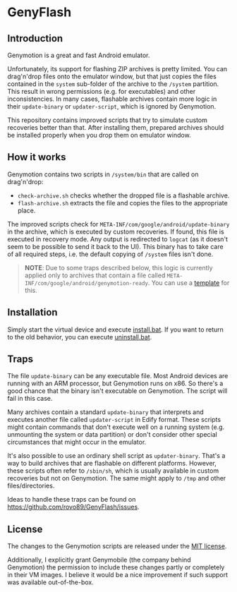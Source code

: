 # GenyFlash

## Introduction
Genymotion is a great and fast Android emulator.

Unfortunately, its support for flashing ZIP archives is pretty limited.
You can drag'n'drop files onto the emulator window, but that just copies the
files contained in the `system` sub-folder of the archive to the `/system`
partition. This result in wrong permissions (e.g. for executables) and other
inconsistencies. In many cases, flashable archives contain more logic in their
`update-binary` or `updater-script`, which is ignored by Genymotion.

This repository contains improved scripts that try to simulate custom recoveries
better than that. After installing them, prepared archives should be installed
properly when you drop them on emulator window.

## How it works
Genymotion contains two scripts in `/system/bin` that are called on drag'n'drop:
- `check-archive.sh` checks whether the dropped file is a flashable archive.
- `flash-archive.sh` extracts the file and copies the files to the appropriate place.

The improved scripts check for `META-INF/com/google/android/update-binary` in the
archive, which is executed by custom recoveries. If found, this file is executed
in recovery mode. Any output is redirected to `logcat` (as it doesn't seem to be
possible to send it back to the UI). This binary has to take care of all required
steps, i.e. the default copying of `/system` files isn't done.

> **NOTE**: Due to some traps described below, this logic is currently
applied only to archives that contain a file called
`META-INF/com/google/android/genymotion-ready`.
> You can use a [template](template/genymotion-ready) for this.

## Installation
Simply start the virtual device and execute [install.bat](install.bat).
If you want to return to the old behavior, you can execute [uninstall.bat](uninstall.bat).

## Traps
The file `update-binary` can be any executable file. Most Android devices are running
with an ARM processor, but Genymotion runs on x86. So there's a good chance that the
binary isn't executable on Genymotion. The script will fail in this case.

Many archives contain a standard `update-binary` that interprets and executes another
file called `updater-script` in Edify format. These scripts might contain commands
that don't execute well on a running system (e.g. unmounting the system or data
partition) or don't consider other special circumstances that might occur in the
emulator.

It's also possible to use an ordinary shell script as `updater-binary`. That's a way
to build archives that are flashable on different platforms. However, these scripts
often refer to `/sbin/sh`, which is usually available in custom recoveries but not
on Genymotion. The same might apply to `/tmp` and other files/directories.

Ideas to handle these traps can be found on https://github.com/rovo89/GenyFlash/issues.

## License
The changes to the Genymotion scripts are released under the
[MIT license](https://tldrlegal.com/license/mit-license).

Additionally, I explicitly grant Genymobile (the company behind Genymotion) the
permission to include these changes partly or completely in their VM images.
I believe it would be a nice improvement if such support was available out-of-the-box.
